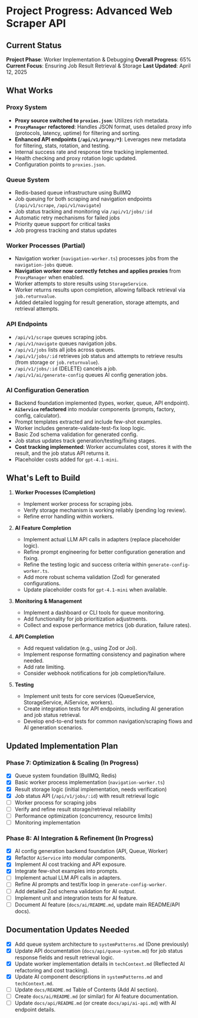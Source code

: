 # Project Progress: Advanced Web Scraper API

## Current Status

**Project Phase**: Worker Implementation & Debugging
**Overall Progress**: 65%
**Current Focus**: Ensuring Job Result Retrieval & Storage
**Last Updated**: April 12, 2025

## What Works

### Proxy System
- **Proxy source switched to `proxies.json`**: Utilizes rich metadata.
- **`ProxyManager` refactored**: Handles JSON format, uses detailed proxy info (protocols, latency, uptime) for filtering and sorting.
- **Enhanced API endpoints (`/api/v1/proxy/*`)**: Leverages new metadata for filtering, stats, rotation, and testing.
- Internal success rate and response time tracking implemented.
- Health checking and proxy rotation logic updated.
- Configuration points to `proxies.json`.

### Queue System
- Redis-based queue infrastructure using BullMQ
- Job queuing for both scraping and navigation endpoints (`/api/v1/scrape`, `/api/v1/navigate`)
- Job status tracking and monitoring via `/api/v1/jobs/:id`
- Automatic retry mechanisms for failed jobs
- Priority queue support for critical tasks
- Job progress tracking and status updates

### Worker Processes (Partial)
- Navigation worker (`navigation-worker.ts`) processes jobs from the `navigation-jobs` queue.
- **Navigation worker now correctly fetches and applies proxies** from `ProxyManager` when enabled.
- Worker attempts to store results using `StorageService`.
- Worker returns results upon completion, allowing fallback retrieval via `job.returnvalue`.
- Added detailed logging for result generation, storage attempts, and retrieval attempts.

### API Endpoints
- `/api/v1/scrape` queues scraping jobs.
- `/api/v1/navigate` queues navigation jobs.
- `/api/v1/jobs` lists all jobs across queues.
- `/api/v1/jobs/:id` retrieves job status and attempts to retrieve results (from storage or `job.returnvalue`).
- `/api/v1/jobs/:id` (DELETE) cancels a job.
- `/api/v1/ai/generate-config` queues AI config generation jobs.

### AI Configuration Generation
- Backend foundation implemented (types, worker, queue, API endpoint).
- **`AiService` refactored** into modular components (prompts, factory, config, calculator).
- Prompt templates extracted and include few-shot examples.
- Worker includes generate-validate-test-fix loop logic.
- Basic Zod schema validation for generated config.
- Job status updates track generation/testing/fixing stages.
- **Cost tracking implemented**: Worker accumulates cost, stores it with the result, and the job status API returns it.
- Placeholder costs added for `gpt-4.1-mini`.

## What's Left to Build

1. **Worker Processes (Completion)**
   - Implement worker process for scraping jobs.
   - Verify storage mechanism is working reliably (pending log review).
   - Refine error handling within workers.

2. **AI Feature Completion**
   - Implement actual LLM API calls in adapters (replace placeholder logic).
   - Refine prompt engineering for better configuration generation and fixing.
   - Refine the testing logic and success criteria within `generate-config-worker.ts`.
   - Add more robust schema validation (Zod) for generated configurations.
   - Update placeholder costs for `gpt-4.1-mini` when available.

3. **Monitoring & Management**
   - Implement a dashboard or CLI tools for queue monitoring.
   - Add functionality for job prioritization adjustments.
   - Collect and expose performance metrics (job duration, failure rates).

3. **API Completion**
   - Add request validation (e.g., using Zod or Joi).
   - Implement response formatting consistency and pagination where needed.
   - Add rate limiting.
   - Consider webhook notifications for job completion/failure.

4. **Testing**
   - Implement unit tests for core services (QueueService, StorageService, AiService, workers).
   - Create integration tests for API endpoints, including AI generation and job status retrieval.
   - Develop end-to-end tests for common navigation/scraping flows and AI generation scenarios.

## Updated Implementation Plan

### Phase 7: Optimization & Scaling (In Progress)
- [x] Queue system foundation (BullMQ, Redis)
- [x] Basic worker process implementation (`navigation-worker.ts`)
- [x] Result storage logic (initial implementation, needs verification)
- [x] Job status API (`/api/v1/jobs/:id`) with result retrieval logic
- [ ] Worker process for scraping jobs
- [ ] Verify and refine result storage/retrieval reliability
- [ ] Performance optimization (concurrency, resource limits)
- [ ] Monitoring implementation

### Phase 8: AI Integration & Refinement (In Progress)
- [x] AI config generation backend foundation (API, Queue, Worker)
- [x] Refactor `AiService` into modular components.
- [x] Implement AI cost tracking and API exposure.
- [x] Integrate few-shot examples into prompts.
- [ ] Implement actual LLM API calls in adapters.
- [ ] Refine AI prompts and test/fix loop in `generate-config-worker`.
- [ ] Add detailed Zod schema validation for AI output.
- [ ] Implement unit and integration tests for AI feature.
- [ ] Document AI feature (`docs/ai/README.md`, update main README/API docs).

## Documentation Updates Needed
- [x] Add queue system architecture to `systemPatterns.md` (Done previously)
- [x] Update API documentation (`docs/api/queue-system.md`) for job status response fields and result retrieval logic.
- [x] Update worker implementation details in `techContext.md` (Reflected AI refactoring and cost tracking).
- [x] Update AI component descriptions in `systemPatterns.md` and `techContext.md`.
- [ ] Update `docs/README.md` Table of Contents (Add AI section).
- [ ] Create `docs/ai/README.md` (or similar) for AI feature documentation.
- [ ] Update `docs/api/README.md` (or create `docs/api/ai-api.md`) with AI endpoint details.
